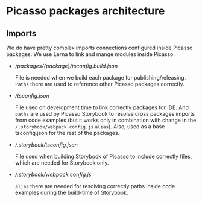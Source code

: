 # Picasso packages architecture

## Imports

We do have pretty complex imports connections configured inside Picasso packages. We use Lerna to link and mange modules inside Picasso.

- */packages/{package}/tsconfig.build.json*

  File is needed when we build each package for publishing/releasing. `Paths` there are used to reference other Picasso packages correctly.

- */tsconfig.json*

  File used on development time to link correctly packages for IDE. And `paths` are used by Picasso Storybook to resolve cross packages imports from code examples (but it works only in combination with change in the `/.storybook/webpack.config.js` `alias`). Also, used as a base tsconfig.json for the rest of the packages.

- */.storybook/tsconfig.json*

  File used when building Storybook of Picasso to include correctly files, which are needed for Storybook only.

- */.storybook/webpack.config.js*

  `alias` there are needed for resolving correctly paths inside code examples during the build-time of Storybook.
